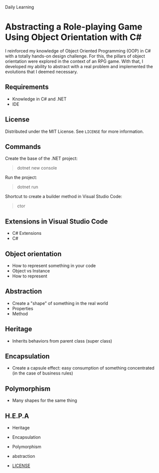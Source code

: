 Daily Learning

# Abstracting a Role-playing Game Using Object Orientation with C#
I reinforced my knowledge of Object Oriented Programming (OOP) in C# with a totally hands-on design challenge. For this, the pillars of object orientation were explored in the context of an RPG game. With that, I developed my ability to abstract with a real problem and implemented the evolutions that I deemed necessary.

## Requirements
- Knowledge in C# and .NET
- IDE

## License
Distributed under the MIT License. See `LICENSE` for more information.

## Commands
Create the base of the .NET project:
>dotnet new console

Run the project:
>dotnet run

Shortcut to create a builder method in Visual Studio Code:
>ctor

## Extensions in Visual Studio Code
- C# Extensions
- C#

## Object orientation
- How to represent something in your code
- Object vs Instance
- How to represent

## Abstraction
- Create a "shape" of something in the real world
- Properties
- Method

## Heritage
- Inherits behaviors from parent class (super class)

## Encapsulation
- Create a capsule effect: easy consumption of something concentrated (in the case of business rules)

## Polymorphism
- Many shapes for the same thing

## H.E.P.A
- Heritage
- Encapsulation
- Polymorphism
- abstraction

- [LICENSE](./LICENSE) 
